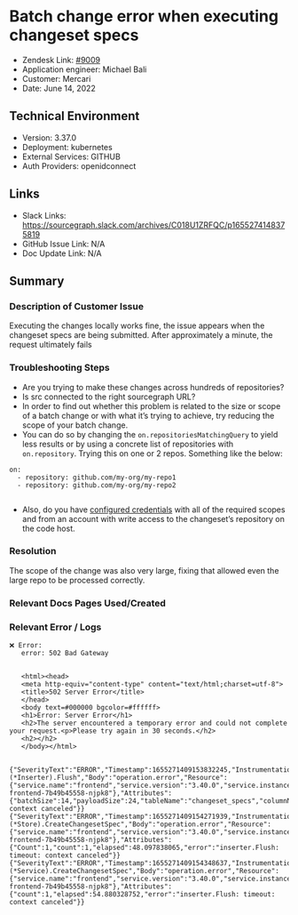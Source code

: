 
# Batch change error when executing changeset specs <!-- Ticket Title  Hint: include keywords to make it searchable -->

- Zendesk Link: [#9009](https://sourcegraph.zendesk.com/agent/tickets/9009)
- Application engineer: Michael Bali
- Customer: Mercari <!-- Redact if this contains personally identifying information -->
- Date: June 14, 2022

<!-- Data populated from integration, speak to Ben Gordon or Michael Bali if not working -->
<!-- During Internal team trial, fill missing data manually (we are waiting for all data to sync) -->

## Technical Environment
- Version: 3.37.0​
- Deployment: kubernetes
- External Services: GITHUB
- Auth Providers: openidconnect


## Links
<!-- Data for application engineer manual entry -->
- Slack Links: https://sourcegraph.slack.com/archives/C018U1ZRFQC/p1655274148375819
- GitHub Issue Link: N/A
- Doc Update Link: N/A

## Summary

### Description of Customer Issue
Executing the changes locally works fine, the issue appears when the changeset specs are being submitted.
After approximately a minute, the request ultimately fails

### Troubleshooting Steps
- Are you trying to make these changes across hundreds of repositories?
- Is src connected to the right sourcegraph URL?
- In order to find out whether this problem is related to the size or scope of a batch change or with what it’s trying to achieve, try reducing the scope of your batch change.
- You can do so by changing the `on.repositoriesMatchingQuery` to yield less results or by using a concrete list of repositories with `on.repository`. Trying this on one or 2 repos. Something like the below:
```
on:
  - repository: github.com/my-org/my-repo1
  - repository: github.com/my-org/my-repo2
  
```

- Also, do you have [configured credentials](https://docs.sourcegraph.com/batch_changes/how-tos/configuring_credentials) with all of the required scopes and from an account with write access to the changeset’s repository on the code host.

### Resolution
The scope of the change was also very large, fixing that allowed even the large repo to be processed correctly.

### Relevant Docs Pages Used/Created

### Relevant Error / Logs
<!-- Please redact keys, tokens, and personal identifying information -->
```
❌ Error:
   error: 502 Bad Gateway


   <html><head>
   <meta http-equiv="content-type" content="text/html;charset=utf-8">
   <title>502 Server Error</title>
   </head>
   <body text=#000000 bgcolor=#ffffff>
   <h1>Error: Server Error</h1>
   <h2>The server encountered a temporary error and could not complete your request.<p>Please try again in 30 seconds.</h2>
   <h2></h2>
   </body></html>


```


```
{"SeverityText":"ERROR","Timestamp":1655271409153832245,"InstrumentationScope":"database.batch.database.batch.Flush","Caller":"batch/batch.go:221","Function":"github.com/sourcegraph/sourcegraph/internal/database/batch.(*Inserter).Flush","Body":"operation.error","Resource":{"service.name":"frontend","service.version":"3.40.0","service.instance.id":"sourcegraph-frontend-7b49b45558-njpk8"},"Attributes":{"batchSize":14,"payloadSize":24,"tableName":"changeset_specs","columnNames":"rand_id,spec,batch_spec_id,repo_id,user_id,diff_stat_added,diff_stat_changed,diff_stat_deleted,created_at,updated_at,fork_namespace,external_id,head_ref,title","numColumns":14,"maxBatchSize":32760,"count":1,"elapsed":41.199225097,"error":"timeout: context canceled"}}
{"SeverityText":"ERROR","Timestamp":1655271409154271939,"InstrumentationScope":"enterprise.batches.dbstore.CreateChangesetSpec","Caller":"store/changeset_specs.go:128","Function":"github.com/sourcegraph/sourcegraph/enterprise/internal/batches/store.(*Store).CreateChangesetSpec","Body":"operation.error","Resource":{"service.name":"frontend","service.version":"3.40.0","service.instance.id":"sourcegraph-frontend-7b49b45558-njpk8"},"Attributes":{"Count":1,"count":1,"elapsed":48.097838065,"error":"inserter.Flush: timeout: context canceled"}}
{"SeverityText":"ERROR","Timestamp":1655271409154348637,"InstrumentationScope":"enterprise.batches.service.CreateChangesetSpec","Caller":"service/service.go:668","Function":"github.com/sourcegraph/sourcegraph/enterprise/internal/batches/service.(*Service).CreateChangesetSpec","Body":"operation.error","Resource":{"service.name":"frontend","service.version":"3.40.0","service.instance.id":"sourcegraph-frontend-7b49b45558-njpk8"},"Attributes":{"count":1,"elapsed":54.880328752,"error":"inserter.Flush: timeout: context canceled"}}
```


<!-- Once complete, upload a copy to https://github.com/sourcegraph/support-tools-internal/tree/main/resolved-tickets as a .md file -->
<!-- Name the file 9009.md -->
